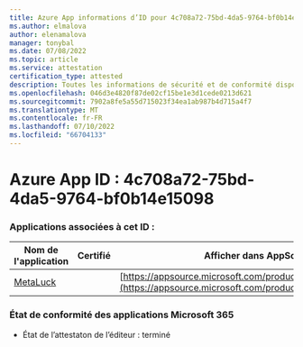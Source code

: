 ```yaml
---
title: Azure App informations d’ID pour 4c708a72-75bd-4da5-9764-bf0b14e15098
ms.author: elmalova
author: elenamalova
manager: tonybal
ms.date: 07/08/2022
ms.topic: article
ms.service: attestation
certification_type: attested
description: Toutes les informations de sécurité et de conformité disponibles pour 4c708a72-75bd-4da5-9764-bf0b14e15098.
ms.openlocfilehash: 046d3e4820f87de02cf15be1e3d1cede0213d621
ms.sourcegitcommit: 7902a8fe5a55d715023f34ea1ab987b4d715a4f7
ms.translationtype: MT
ms.contentlocale: fr-FR
ms.lasthandoff: 07/10/2022
ms.locfileid: "66704133"
---
```

# <a name="azure-app-id-4c708a72-75bd-4da5-9764-bf0b14e15098"></a>Azure App ID : 4c708a72-75bd-4da5-9764-bf0b14e15098


### <a name="apps-associated-with-this-id"></a>Applications associées à cet ID :
| **Nom de l'application** | **Certifié** | **Afficher dans AppSource** |
|--------------|---------------|-----------------------|
| [MetaLuck](../forward/WA200004198.md) |  | [https://appsource.microsoft.com/product/office/WA200004198](https://appsource.microsoft.com/product/office/WA200004198) |

### <a name="microsoft-365-app-compliance-status"></a>État de conformité des applications Microsoft 365
- État de l’attestaton de l’éditeur : terminé
